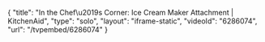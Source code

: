 {
    "title": "In the Chef\u2019s Corner: Ice Cream Maker Attachment | KitchenAid",
    "type": "solo",
    "layout": "iframe-static",
    "videoId": "6286074",
    "url": "\/tvpembed\/6286074"
}